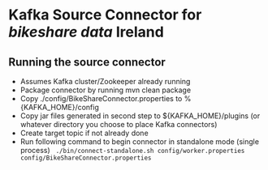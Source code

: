 # Kafka Source Connector for _bikeshare data_ Ireland

## Running the source connector
* Assumes Kafka cluster/Zookeeper already running
* Package connector by running mvn clean package
* Copy ./config/BikeShareConnector.properties to %{KAFKA_HOME}/config
* Copy jar files generated in second step to ${KAFKA_HOME}/plugins (or whatever directory you choose to place Kafka connectors)
* Create target topic if not already done
* Run following command to begin connector in standalone mode (single process)
` ./bin/connect-standalone.sh config/worker.properties config/BikeShareConnector.properties` 

  
